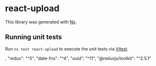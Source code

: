 # react-upload

This library was generated with [Nx](https://nx.dev).

## Running unit tests

Run `nx test react-upload` to execute the unit tests via [Vitest](https://vitest.dev/).



,
"redux": "^5",
"date-fns": "^4",
"uuid": "^11",
"@reduxjs/toolkit": "^2.5.1"
